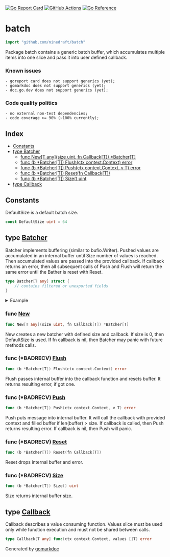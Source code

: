<!-- Code generated by gomarkdoc. DO NOT EDIT -->

[![Go Report Card](https://goreportcard.com/badge/github.com/ninedraft/batch)](https://goreportcard.com/report/github.com/ninedraft/batch)
[![GitHub Actions](https://github.com/ninedraft/batch/workflows/Test/badge.svg)](https://github.com/ninedraft/batch/actions?query=workflow%3ATest+branch%3Amaster)
[![Go Reference](https://pkg.go.dev/badge/github.com/ninedraft/batch.svg)](https://pkg.go.dev/github.com/ninedraft/batch)

# batch

```go
import "github.com/ninedraft/batch"
```

Package batch contains a generic batch buffer\, which accumulates multiple items into one slice and pass it into user defined callback\.

### Known issues

```
- goreport card does not support generics (yet);
- gomarkdoc does not support generics (yet);
- doc.go.dev does not support generics (yet);
```

### Code quality politics

```
- no external non-test dependencies;
- code coverage >= 90% (~100% currently);
```

## Index

- [Constants](<#constants>)
- [type Batcher](<#type-batcher>)
  - [func New[T any](size uint, fn Callback[T]) *Batcher[T]](<#func-new>)
  - [func (b *Batcher[T]) Flush(ctx context.Context) error](<#func-badrecv-flush>)
  - [func (b *Batcher[T]) Push(ctx context.Context, v T) error](<#func-badrecv-push>)
  - [func (b *Batcher[T]) Reset(fn Callback[T])](<#func-badrecv-reset>)
  - [func (b *Batcher[T]) Size() uint](<#func-badrecv-size>)
- [type Callback](<#type-callback>)


## Constants

DefaultSize is a default batch size\.

```go
const DefaultSize uint = 64
```

## type [Batcher](<https://github.com/ninedraft/batch/blob/master/bather.go#L16-L21>)

Batcher implements buffering \(similar to bufio\.Writer\)\. Pushed values are accumulated in an internal buffer until Size number of values is reached\. Then accumulated values are passed into the provided callback\. If callback returns an error\, then all subsequent calls of Push and Flush will return the same error until the Bather is reset with Reset\.

```go
type Batcher[T any] struct {
    // contains filtered or unexported fields
}
```

<details><summary>Example</summary>
<p>

```go
package main

import (
	"context"
	"fmt"
	"github.com/ninedraft/batch"
	"strconv"
)

func main() {
	var ctx = context.Background()

	var fn = func(_ context.Context, values []string) error {
		fmt.Println(values)
		return nil
	}
	var b = batch.New(4, fn)

	for i := 0; i < 4; i++ {
		if err := b.Push(ctx, strconv.Itoa(i)); err != nil {
			panic(err)
		}
	}
	if err := b.Flush(ctx); err != nil {
		panic(err)
	}
}
```

#### Output

```
[0 1 2 3]
```

</p>
</details>

### func [New](<https://github.com/ninedraft/batch/blob/master/bather.go#L31>)

```go
func New[T any](size uint, fn Callback[T]) *Batcher[T]
```

New creates a new batcher with defined size and callback\. If size is 0\, then DefaultSize is used\. If fn callback is nil\, then Batcher may panic with future methods calls\.

### func \(\*BADRECV\) [Flush](<https://github.com/ninedraft/batch/blob/master/bather.go#L67>)

```go
func (b *Batcher[T]) Flush(ctx context.Context) error
```

Flush passes internal buffer into the callback function and resets buffer\. It returns resulting error\, if got one\.

### func \(\*BADRECV\) [Push](<https://github.com/ninedraft/batch/blob/master/bather.go#L47>)

```go
func (b *Batcher[T]) Push(ctx context.Context, v T) error
```

Push puts message into internal buffer\. It will call the callback with provided context and filled buffer if len\(buffer\) \> size\. If callback is called\, then Push returns resulting error\. If callback is nil\, then Push will panic\.

### func \(\*BADRECV\) [Reset](<https://github.com/ninedraft/batch/blob/master/bather.go#L59>)

```go
func (b *Batcher[T]) Reset(fn Callback[T])
```

Reset drops internal buffer and error\.

### func \(\*BADRECV\) [Size](<https://github.com/ninedraft/batch/blob/master/bather.go#L80>)

```go
func (b *Batcher[T]) Size() uint
```

Size returns internal buffer size\.

## type [Callback](<https://github.com/ninedraft/batch/blob/master/bather.go#L26>)

Callback describes a value consuming function\. Values slice must be used only while function execution and must not be shared between calls\.

```go
type Callback[T any] func(ctx context.Context, values []T) error
```



Generated by [gomarkdoc](<https://github.com/princjef/gomarkdoc>)
